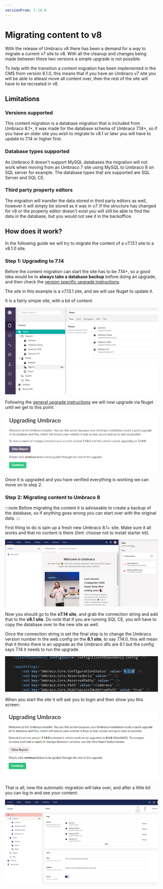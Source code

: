 ```yaml
---
versionFrom: 7.14.0
---
```

# Migrating content to v8

With the release of Umbraco v8 there has been a demand for a way to migrate a current v7 site to v8. With all the cleanup and changes being made between these two versions a simple upgrade is not possible.

To help with the transition a content migration has been implemented in the CMS from version 8.1.0, this means that if you have an Umbraco v7 site you will be able to atleast move all content over, then the rest of the site will have to be recreated in v8.

## Limitations

### Versions supported

This content migration is a database migration that is included from Umbraco 8.1+, it was made for the database schema of Umbraco 7.14+, so if you have an older site you wish to migrate to v8.1 or later you will have to update to 7.14 or higher first.

### Database types supported

As Umbraco 8 doesn't support MySQL databases the migration will not work when moving from an Umbraco 7 site using MySQL to Umbraco 8 on SQL server for example.
The database types that are supported are SQL Server and SQL CE.

### Third party property editors

The migration will transfer the data stored in third party editors as well, however it will simply be stored as it was in v7. If the structure has changed for v8 or the property editor doesn't exist you will still be able to find the data in the database, but you would not see it in the backoffice.

## How does it work?

In the following guide we will try to migrate the content of a v7.13.1 site to a v8.1.0 site.

### Step 1: Upgrading to 7.14

Before the content migration can start the site has to be 7.14+, so a good idea would be to **always take a database backup** before doing an upgrade, and then check the [version specific upgrade instructions](version-specific.md).

The site in this example is a v7.13.1 site, and we will use Nuget to update it.

It is a fairly simple site, with a bit of content:

![v7 site with content](images/v7-content.png)

Following the [general upgrade instructions](general.md) we will now upgrade via Nuget until we get to this point:

![Upgrading to v7.14](images/upgrading-7.14.png)

Once it is upgraded and you have verified everything is working we can move on to step 2.

### Step 2: Migrating content to Umbraco 8

:::note
Before migrating the content it is adviseable to create a backup of the database, so if anything goes wrong you can start over with the original data.
:::

First thing to do is spin up a fresh new Umbraco 8.1+ site. Make sure it all works and that no content is there (_hint:_ choose not to install starter kit).

![Fresh 8.1 site](images/fresh-8.1-site.png)

Now you should go to the **v7.14 site**, and grab the connection string and add that to the **v8.1 site**. Do note that if you are running SQL CE, you will have to copy the database over to the new site as well.

Once the connection string is set the final step is to change the Umbraco version number in the web.config on the **8.1 site**, to say 7.14.0, this will mean that it thinks there is an upgrade as the Umbraco dlls are 8.1 but the config says 7.14 it needs to run the upgrade.

![Set Umbraco version in the web.config](images/set-umbraco-version.png)

When you start the site it will ask you to login and then show you this screen:

![Upgrade database to 8.1](images/upgrade-to-8.1.png)

That is all, now the automatic migration will take over, and after a little bit you can log in and see your content:

![Content is on 8.1](images/content-on-8.1.png)